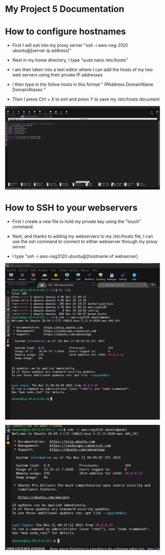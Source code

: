 # My Project 5 Documentation

# How to configure hostnames

- First I will ssh into my proxy server "ssh -i aws-ceg-3120 ubuntu@[server ip address]"

- Next in my home directory, I type "sudo nano /etc/hosts"

- I am then taken into a text editor where I can add the hosts of my two web servers using their private IP addresses

- I then type in the follow hosts in this format " IPAddress DomainName DomainAliases "

- Then I press Ctrl + X to exit and press Y to save my /etc/hosts document

![My /etc/hosts file](project5-1.png)

# How to SSH to your webservers

- First I create a new file to hold my private key using the "touch" command.

- Next, and thanks to adding my webservers to my /etc/hosts file, I can use the ssh command to connect to either webserver through my proxy server.

- I type "ssh -i aws-ceg3120 ubuntu@[hostname of webserver]

![Connecting to web server 1](project5-2.png)

![Connecting to web server 2](project5-3.png)